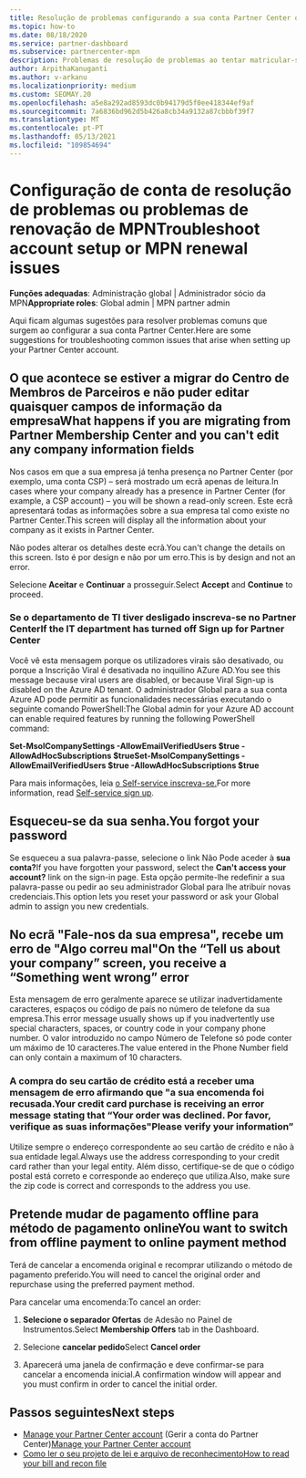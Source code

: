 ```yaml
---
title: Resolução de problemas configurando a sua conta Partner Center ou problemas de renovação de MPN
ms.topic: how-to
ms.date: 08/18/2020
ms.service: partner-dashboard
ms.subservice: partnercenter-mpn
description: Problemas de resolução de problemas ao tentar matricular-se no Partner Center. Respostas abordam desafios com métodos de pagamento, esquecendo palavras-passe, e muito mais.
author: ArpithaKanuganti
ms.author: v-arkanu
ms.localizationpriority: medium
ms.custom: SEOMAY.20
ms.openlocfilehash: a5e8a292ad8593dc0b94179d5f0ee418344ef9af
ms.sourcegitcommit: 7a6836bd962d5b426a8cb34a9132a87cbbbf39f7
ms.translationtype: MT
ms.contentlocale: pt-PT
ms.lasthandoff: 05/13/2021
ms.locfileid: "109854694"
---
```

# <a name="troubleshoot-account-setup-or-mpn-renewal-issues"></a><span data-ttu-id="60627-104">Configuração de conta de resolução de problemas ou problemas de renovação de MPN</span><span class="sxs-lookup"><span data-stu-id="60627-104">Troubleshoot account setup or MPN renewal issues</span></span>

<span data-ttu-id="60627-105">**Funções adequadas**: Administração global | Administrador sócio da MPN</span><span class="sxs-lookup"><span data-stu-id="60627-105">**Appropriate roles**: Global admin | MPN partner admin</span></span>
 
<span data-ttu-id="60627-106">Aqui ficam algumas sugestões para resolver problemas comuns que surgem ao configurar a sua conta Partner Center.</span><span class="sxs-lookup"><span data-stu-id="60627-106">Here are some suggestions for troubleshooting common issues that arise when setting up your Partner Center account.</span></span>

## <a name="what-happens-if-you-are-migrating-from-partner-membership-center-and-you-cant-edit-any-company-information-fields"></a><span data-ttu-id="60627-107">O que acontece se estiver a migrar do Centro de Membros de Parceiros e não puder editar quaisquer campos de informação da empresa</span><span class="sxs-lookup"><span data-stu-id="60627-107">What happens if you are migrating from Partner Membership Center and you can't edit any company information fields</span></span>

<span data-ttu-id="60627-108">Nos casos em que a sua empresa já tenha presença no Partner Center (por exemplo, uma conta CSP) – será mostrado um ecrã apenas de leitura.</span><span class="sxs-lookup"><span data-stu-id="60627-108">In cases where your company already has a presence in Partner Center (for example, a CSP account) – you will be shown a read-only screen.</span></span> <span data-ttu-id="60627-109">Este ecrã apresentará todas as informações sobre a sua empresa tal como existe no Partner Center.</span><span class="sxs-lookup"><span data-stu-id="60627-109">This screen will display all the information about your company as it exists in Partner Center.</span></span>

<span data-ttu-id="60627-110">Não podes alterar os detalhes deste ecrã.</span><span class="sxs-lookup"><span data-stu-id="60627-110">You can't change the details on this screen.</span></span> <span data-ttu-id="60627-111">Isto é por design e não por um erro.</span><span class="sxs-lookup"><span data-stu-id="60627-111">This is by design and not an error.</span></span>

<span data-ttu-id="60627-112">Selecione **Aceitar** e **Continuar** a prosseguir.</span><span class="sxs-lookup"><span data-stu-id="60627-112">Select **Accept** and **Continue** to proceed.</span></span>


### <a name="if-the-it-department-has-turned-off-sign-up-for-partner-center"></a><span data-ttu-id="60627-113">Se o departamento de TI tiver desligado **inscreva-se no Partner Center**</span><span class="sxs-lookup"><span data-stu-id="60627-113">If the IT department has turned off **Sign up for Partner Center**</span></span>

<span data-ttu-id="60627-114">Você vê esta mensagem porque os utilizadores virais são desativado, ou porque a Inscrição Viral é desativada no inquilino AZure AD.</span><span class="sxs-lookup"><span data-stu-id="60627-114">You see this message because viral users are disabled, or because Viral Sign-up is disabled on the Azure AD tenant.</span></span> <span data-ttu-id="60627-115">O administrador Global para a sua conta Azure AD pode permitir as funcionalidades necessárias executando o seguinte comando PowerShell:</span><span class="sxs-lookup"><span data-stu-id="60627-115">The Global admin for your Azure AD account can enable required features by running the following PowerShell command:</span></span>

<span data-ttu-id="60627-116">**Set-MsolCompanySettings -AllowEmailVerifiedUsers $true -AllowAdHocSubscriptions $true**</span><span class="sxs-lookup"><span data-stu-id="60627-116">**Set-MsolCompanySettings -AllowEmailVerifiedUsers $true -AllowAdHocSubscriptions $true**</span></span>

<span data-ttu-id="60627-117">Para mais informações, leia [o Self-service inscreva-se.](/azure/active-directory/users-groups-roles/directory-self-service-signup)</span><span class="sxs-lookup"><span data-stu-id="60627-117">For more information, read [Self-service sign up](/azure/active-directory/users-groups-roles/directory-self-service-signup).</span></span>

## <a name="you-forgot-your-password"></a><span data-ttu-id="60627-118">Esqueceu-se da sua senha.</span><span class="sxs-lookup"><span data-stu-id="60627-118">You forgot your password</span></span>

<span data-ttu-id="60627-119">Se esqueceu a sua palavra-passe, selecione o link Não Pode aceder à **sua conta?**</span><span class="sxs-lookup"><span data-stu-id="60627-119">If you have forgotten your password, select the **Can't access your account?** link on the sign-in page.</span></span> <span data-ttu-id="60627-120">Esta opção permite-lhe redefinir a sua palavra-passe ou pedir ao seu administrador Global para lhe atribuir novas credenciais.</span><span class="sxs-lookup"><span data-stu-id="60627-120">This option lets you reset your password or ask your Global admin to assign you new credentials.</span></span>

## <a name="on-the-tell-us-about-your-company-screen-you-receive-a-something-went-wrong-error"></a><span data-ttu-id="60627-121">No ecrã "Fale-nos da sua empresa", recebe um erro de "Algo correu mal"</span><span class="sxs-lookup"><span data-stu-id="60627-121">On the “Tell us about your company” screen, you receive a “Something went wrong” error</span></span>

<span data-ttu-id="60627-122">Esta mensagem de erro geralmente aparece se utilizar inadvertidamente caracteres, espaços ou código de país no número de telefone da sua empresa.</span><span class="sxs-lookup"><span data-stu-id="60627-122">This error message usually shows up if you inadvertently use special characters, spaces, or country code in your company phone number.</span></span> <span data-ttu-id="60627-123">O valor introduzido no campo Número de Telefone só pode conter um máximo de 10 caracteres.</span><span class="sxs-lookup"><span data-stu-id="60627-123">The value entered in the Phone Number field can only contain a maximum of 10 characters.</span></span>


### <a name="your-credit-card-purchase-is-receiving-an-error-message-stating-that-your-order-was-declined-please-verify-your-information"></a><span data-ttu-id="60627-124">A compra do seu cartão de crédito está a receber uma mensagem de erro afirmando que "a sua encomenda foi recusada.</span><span class="sxs-lookup"><span data-stu-id="60627-124">Your credit card purchase is receiving an error message stating that “Your order was declined.</span></span> <span data-ttu-id="60627-125">Por favor, verifique as suas informações"</span><span class="sxs-lookup"><span data-stu-id="60627-125">Please verify your information”</span></span>


<span data-ttu-id="60627-126">Utilize sempre o endereço correspondente ao seu cartão de crédito e não à sua entidade legal.</span><span class="sxs-lookup"><span data-stu-id="60627-126">Always use the address corresponding to your credit card rather than your legal entity.</span></span> <span data-ttu-id="60627-127">Além disso, certifique-se de que o código postal está correto e corresponde ao endereço que utiliza.</span><span class="sxs-lookup"><span data-stu-id="60627-127">Also, make sure the zip code is correct and corresponds to the address you use.</span></span>

## <a name="you-want-to-switch-from-offline-payment-to-online-payment-method"></a><span data-ttu-id="60627-128">Pretende mudar de pagamento offline para método de pagamento online</span><span class="sxs-lookup"><span data-stu-id="60627-128">You want to switch from offline payment to online payment method</span></span> 

<span data-ttu-id="60627-129">Terá de cancelar a encomenda original e recomprar utilizando o método de pagamento preferido.</span><span class="sxs-lookup"><span data-stu-id="60627-129">You will need to cancel the original order and repurchase using the preferred payment method.</span></span>

<span data-ttu-id="60627-130">Para cancelar uma encomenda:</span><span class="sxs-lookup"><span data-stu-id="60627-130">To cancel an order:</span></span>

1. <span data-ttu-id="60627-131">**Selecione o separador Ofertas** de Adesão no Painel de Instrumentos.</span><span class="sxs-lookup"><span data-stu-id="60627-131">Select **Membership Offers** tab in the Dashboard.</span></span>

2. <span data-ttu-id="60627-132">Selecione **cancelar pedido**</span><span class="sxs-lookup"><span data-stu-id="60627-132">Select **Cancel order**</span></span>

3. <span data-ttu-id="60627-133">Aparecerá uma janela de confirmação e deve confirmar-se para cancelar a encomenda inicial.</span><span class="sxs-lookup"><span data-stu-id="60627-133">A confirmation window will appear and you must confirm in order to cancel the initial order.</span></span>

## <a name="next-steps"></a><span data-ttu-id="60627-134">Passos seguintes</span><span class="sxs-lookup"><span data-stu-id="60627-134">Next steps</span></span>

- <span data-ttu-id="60627-135">[Manage your Partner Center account](partner-center-account-setup.md) (Gerir a conta do Partner Center)</span><span class="sxs-lookup"><span data-stu-id="60627-135">[Manage your Partner Center account](partner-center-account-setup.md)</span></span>
- [<span data-ttu-id="60627-136">Como ler o seu projeto de lei e arquivo de reconhecimento</span><span class="sxs-lookup"><span data-stu-id="60627-136">How to read your bill and recon file</span></span>](read-your-bill.md)
